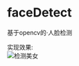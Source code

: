 # faceDetect
基于opencv的·人脸检测<br>

实现效果:<br>
![检测美女](https://github.com/nanxung/faceDetect/raw/master/meinv.png)
